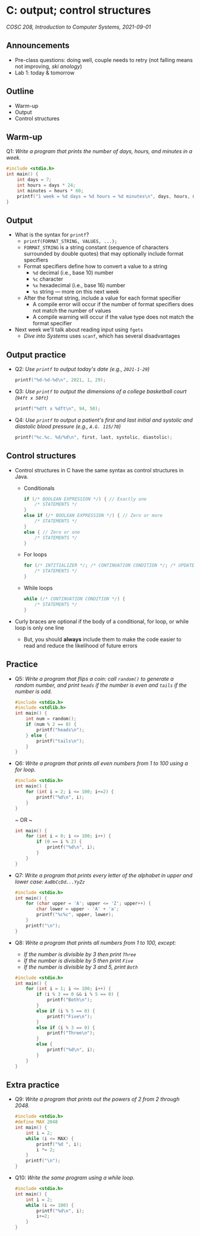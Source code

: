 # C: output; control structures
_COSC 208, Introduction to Computer Systems, 2021-09-01_

## Announcements
* Pre-class questions: doing well, couple needs to retry (not falling means not improving, _ski anology_)
* Lab 1: today & tomorrow

## Outline
* Warm-up
* Output
* Control structures

## Warm-up


Q1: _Write a program that prints the number of days, hours, and minutes in a week._
```C
#include <stdio.h>
int main() {
    int days = 7;
    int hours = days * 24;
    int minutes = hours * 60;
	printf("1 week = %d days = %d hours = %d minutes\n", days, hours, minutes);
}
```

## Output
* What is the syntax for `printf`?
    * `printf(FORMAT_STRING, VALUES, ...);`
    * `FORMAT_STRING` is a string constant (sequence of characters surrounded by double quotes) that may optionally include format specifiers
    * Format specifiers define how to convert a value to a string
        * `%d` decimal (i.e., base 10) number
        * `%c` character
        * `%x` hexadecimal (i.e., base 16) number
        * `%s` string — more on this next week
    * After the format string, include a value for each format specifier
        * A compile error will occur if the number of format specifiers does not match the number of values
        * A compile warning will occur if the value type does not match the format specifier
* Next week we'll talk about reading input using `fgets`
    * _Dive into Systems_ uses `scanf`, which has several disadvantages

## Output practice
* Q2: _Use `printf` to output today's date (e.g., `2021-1-29`)_
    ```C
    printf("%d-%d-%d\n", 2021, 1, 29);
    ```
* Q3: _Use `printf` to output the dimensions of a college basketball court (`94ft x 50ft`)_
    ```C
    printf("%dft x %dft\n", 94, 50);
    ```
* Q4: _Use `printf` to output a patient's first and last initial and systolic and diastolic blood pressure (e.g., `A.G. 115/70`)_
    ```C
    printf("%c.%c. %d/%d\n", first, last, systolic, diastolic);
    ```

## Control structures
* Control structures in C have the same syntax as control structures in Java.
    * Conditionals
        ```C
        if (/* BOOLEAN EXPRESSION */) { // Exactly one
            /* STATEMENTS */
        }
        else if (/* BOOLEAN EXPRESSION */) { // Zero or more
            /* STATEMENTS */   
        }
        else { // Zero or one
            /* STATEMENTS */   
        }
        ````
    * For loops
        ```C
        for (/* INTITIALIZER */; /* CONTINUATION CONDITION */; /* UPDATE */) {
            /* STATEMENTS */
        }
        ```
    <div style="page-break-after: always;"></div> 

    * While loops
        ```C
        while (/* CONTINUATION CONDITION */) {
            /* STATEMENTS */
        }
        ```
* Curly braces are optional if the body of a conditional, for loop, or while loop is only one line
    * But, you should **always** include them to make the code easier to read and reduce the likelihood of future errors

## Practice
* Q5: _Write a program that flips a coin: call `random()` to generate a random number, and print `heads` if the number is even and `tails` if the number is odd._
    ```C
    #include <stdio.h>
    #include <stdlib.h>
    int main() {
        int num = random();
        if (num % 2 == 0) {
            printf("heads\n");
        } else {
            printf("tails\n");
        }
    }
    ```
* Q6: _Write a program that prints all even numbers from 1 to 100 using a for loop._
    ```C
    #include <stdio.h>
    int main() {
        for (int i = 2; i <= 100; i+=2) {
            printf("%d\n", i);
        }
    }
    ```
    ~ OR ~
    ```C
    int main() {
        for (int i = 0; i <= 100; i++) {
            if (0 == i % 2) {
                printf("%d\n", i);
            }
        }
    }
    ```

    <div style="page-break-after: always;"></div> 


* Q7: _Write a program that prints every letter of the alphabet in upper and lower case: `AaBbCcDd...YyZz`_
    ```C
    #include <stdio.h>
    int main() {
        for (char upper = 'A'; upper <= 'Z'; upper++) {
            char lower = upper - 'A' + 'a';
            printf("%c%c", upper, lower);
        }
        printf("\n");
    }
    ```
* Q8: _Write a program that prints all numbers from 1 to 100, except:_
    * _If the number is divisible by 3 then print `Three`_
    * _If the number is divisible by 5 then print `Five`_
    * _If the number is divisible by 3 and 5, print `Both`_
    ```C
    #include <stdio.h>
    int main() {
        for (int i = 1; i <= 100; i++) {
            if (i % 3 == 0 && i % 5 == 0) {
                printf("Both\n");
            }
            else if (i % 5 == 0) {
                printf("Five\n");
            }
            else if (i % 3 == 0) {
                printf("Three\n");
            }
            else {
                printf("%d\n", i);
            }
        }
    }
    ```

<div style="page-break-after: always;"></div> 


## Extra practice
* Q9: _Write a program that prints out the powers of 2 from 2 through 2048._
    ```C
    #include <stdio.h>
    #define MAX 2048
    int main() {
        int i = 2;
        while (i <= MAX) {
            printf("%d ", i);
            i *= 2;
        }
        printf("\n");
    }
    ```


* Q10: _Write the same program using a while loop._
    ```C
    #include <stdio.h>
    int main() {
        int i = 2;
        while (i <= 100) {
            printf("%d\n", i);
            i+=2;
        }
    }
    ```